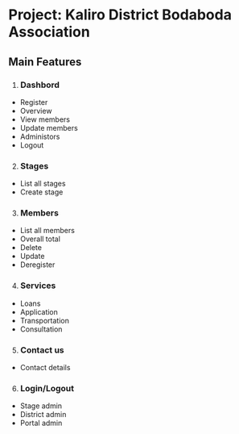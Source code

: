 # Project: Kaliro District Bodaboda Association

## Main Features

1. ### Dashbord

- Register
- Overview
- View members
- Update members
- Administors
- Logout

2. ### Stages

- List all stages
- Create stage

3. ### Members

- List all members
- Overall total
- Delete
- Update
- Deregister

4. ### Services

- Loans
- Application
- Transportation
- Consultation

5. ### Contact us

- Contact details

6. ### Login/Logout

- Stage admin
- District admin
- Portal admin
